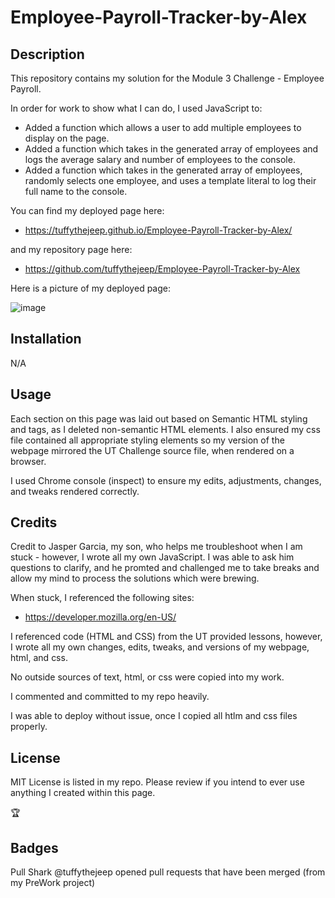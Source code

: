 # Employee-Payroll-Tracker-by-Alex

## Description

This repository contains my solution for the Module 3 Challenge - Employee Payroll.

In order for work to show what I can do, I used JavaScript to:

- Added a function which allows a user to add multiple employees to display on the page.
- Added a function which takes in the generated array of employees and logs the average salary and number of employees to the console.
- Added a function which takes in the generated array of employees, randomly selects one employee, and uses a template literal to log their full name to the console.


You can find my deployed page here:

- <https://tuffythejeep.github.io/Employee-Payroll-Tracker-by-Alex/>

and my repository page here:
- <https://github.com/tuffythejeep/Employee-Payroll-Tracker-by-Alex>

Here is a picture of my deployed page:

![image](https://github.com/tuffythejeep/Module-2-Challenge/assets/167649421/7747266d-62c0-4da8-8b0c-99e7a8638048)

## Installation

N/A

## Usage

Each section on this page was laid out based on Semantic HTML styling and tags, as I deleted non-semantic HTML elements. I also ensured my css file contained all appropriate styling elements so my version of the webpage mirrored the UT Challenge source file, when rendered on a browser.

I used Chrome console (inspect) to ensure my edits, adjustments, changes, and tweaks rendered correctly.

## Credits

Credit to Jasper Garcia, my son, who helps me troubleshoot when I am stuck - however, I wrote all my own JavaScript. I was able to ask him questions to clarify, and he promted and challenged me to take breaks and allow my mind to process the solutions which were brewing.

When stuck, I referenced the following sites:

- <https://developer.mozilla.org/en-US/>

I referenced code (HTML and CSS) from the UT provided lessons, however, I wrote all my own changes, edits, tweaks, and versions of my webpage, html, and css.

No outside sources of text, html, or css were copied into my work.

I commented and committed to my repo heavily.

I was able to deploy without issue, once I copied all htlm and css files properly.

## License

MIT License is listed in my repo. Please review if you intend to ever use anything I created within this page.

🏆

## Badges

Pull Shark
@tuffythejeep opened pull requests that have been merged (from my PreWork project)
